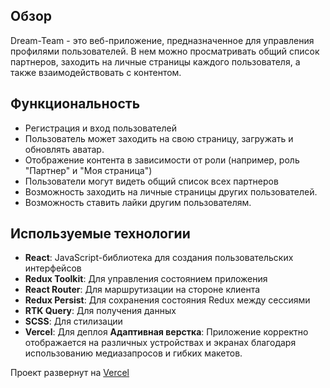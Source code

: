 ## Обзор

Dream-Team - это веб-приложение, предназначенное для управления профилями пользователей. В нем можно просматривать общий список партнеров, заходить на личные страницы каждого пользователя, а также взаимодействовать с контентом.

## Функциональность

- Регистрация и вход пользователей
- Пользователь может заходить на свою страницу, загружать и обновлять аватар.
- Отображение контента в зависимости от роли (например, роль "Партнер" и "Моя страница")
- Пользователи могут видеть общий список всех партнеров
- Возможность заходить на личные страницы других пользователей.
- Возможность ставить лайки другим пользователям.

## Используемые технологии

- **React**: JavaScript-библиотека для создания пользовательских интерфейсов
- **Redux Toolkit**: Для управления состоянием приложения
- **React Router**: Для маршрутизации на стороне клиента
- **Redux Persist**: Для сохранения состояния Redux между сессиями
- **RTK Query**: Для получения данных
- **SCSS**: Для стилизации
- **Vercel**: Для деплоя
  **Адаптивная верстка**: Приложение корректно отображается на различных устройствах и экранах благодаря использованию медиазапросов и гибких макетов.

Проект развернут на [Vercel](https://vercel.com)
